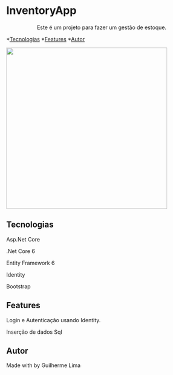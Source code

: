 # InventoryApp
<p align="center">Este é um projeto para fazer um gestão de estoque.</p>

*[Tecnologias](#tecnologias)
*[Features](#features)
*[Autor](#autor)

<img src="/GuilhermeWillahelm/InventoryApp/Readme.git" height="425" style="max-width: 100%;"/>

## Tecnologias
<p>Asp.Net Core</p>
<p>.Net Core 6</p>
<p>Entity Framework 6</p>
<p>Identity</p>
<p>Bootstrap</p>

## Features
<p>Login e Autenticação usando Identity.</p>
<p>Inserção de dados Sql</p>

## Autor 
<p>Made with by Guilherme Lima</p>
